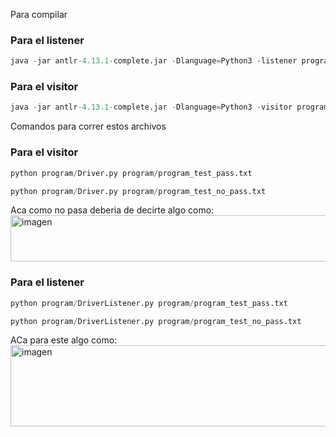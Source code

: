 Para compilar 
### Para el listener 
```python
java -jar antlr-4.13.1-complete.jar -Dlanguage=Python3 -listener program/SimpleLang.g4 -o program
```
### Para el visitor
```python
java -jar antlr-4.13.1-complete.jar -Dlanguage=Python3 -visitor program/SimpleLang.g4 -o program
```
Comandos para correr estos archivos 
### Para el visitor
```python
python program/Driver.py program/program_test_pass.txt
```
```python
python program/Driver.py program/program_test_no_pass.txt
```
Aca como no pasa deberia de decirte algo como:
<img width="1238" height="74" alt="imagen" src="https://github.com/user-attachments/assets/617e74b6-66de-4bb4-8e82-a2ade75ad4c1" />



### Para el listener
```python
python program/DriverListener.py program/program_test_pass.txt
```
```python
python program/DriverListener.py program/program_test_no_pass.txt
```
ACa para este algo como: <img width="1272" height="130" alt="imagen" src="https://github.com/user-attachments/assets/92b23154-a649-441c-8fb9-ba3e4bec4674" />
